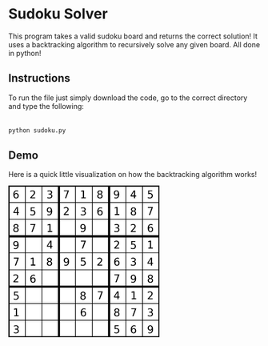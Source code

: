 # Sudoku Solver
This program takes a valid sudoku board and returns the correct solution! It uses a backtracking algorithm to recursively solve any given board. All done in python!

## Instructions
To run the file just simply download the code, go to the correct directory and type the following:

```bash

python sudoku.py
```

## Demo

Here is a quick little visualization on how the backtracking algorithm works!

<img src="gif/backtracking.gif" width="60%" height="40%" />






